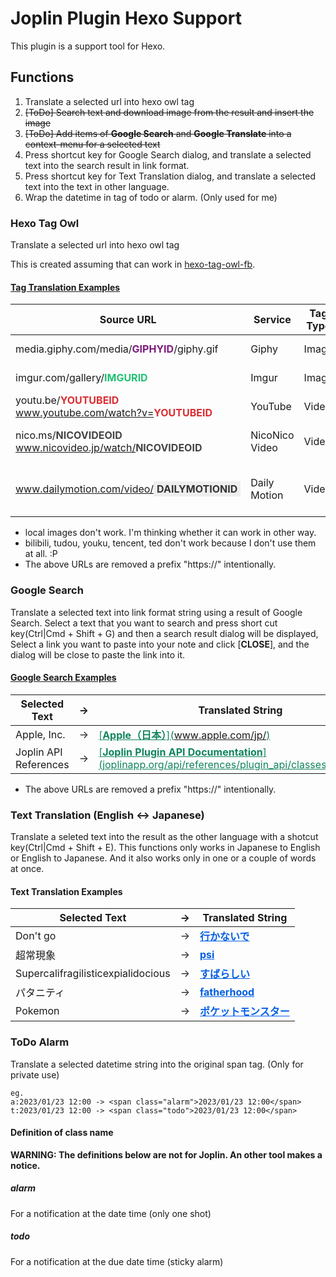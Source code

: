 # Joplin Plugin Hexo Support

This plugin is a support tool for Hexo.

## Functions

1. Translate a selected url into hexo owl tag
1. ~~[ToDo] Search text and download image from the result and insert the image~~
1. ~~[ToDo] Add items of **Google Search** and **Google Translate** into a context-menu for a selected text~~
1. Press shortcut key for Google Search dialog, and translate a selected text into the search result in link format.
1. Press shortcut key for Text Translation dialog, and translate a selected text into the text in other language.
1. Wrap the datetime in tag of todo or alarm. (Only used for me)


### Hexo Tag Owl

Translate a selected url into hexo owl tag

This is created assuming that can work in [hexo-tag-owl-fb](https://github.com/friedbis/hexo-tag-owl-fb).

#### <span style="text-decoration:underline;font-weight:bold;">Tag Translation Examples</span>

|Source URL|Service|Tag Type|Translated Tag|
|---|---|---|---|
|media.giphy.com/media/<span style="color:#7f1b7f;font-weight:bold;">GIPHYID</span>/giphy.gif|Giphy|Image|{% owl giphy <span style="color:#7f1b7f;font-weight:bold;">GIPHYID</span> %}|23c075
|imgur.com/gallery/<span style="color:#23c075;font-weight:bold;">IMGURID</span> |Imgur|Image|{% owl imgur <span style="color:#23c075;font-weight:bold;">IMGURID</span> %}|
|youtu.be/<span style="color:#db2d32;font-weight:bold;">YOUTUBEID</span><br/>www.youtube.com/watch?v=<span style="color:#db2d32;font-weight:bold;">YOUTUBEID</span> |YouTube|Video|{% owl youtube <span style="color:#db2d32;font-weight:bold;">YOUTUBEID</span> %}|
|nico.ms/<span style="color:#444;font-weight:bold;">NICOVIDEOID</span><br/>www.nicovideo.jp/watch/<span style="color:#444;font-weight:bold;">NICOVIDEOID</span>|NicoNico Video|Video|{% owl niconico <span style="color:#444;font-weight:bold;">NICOVIDEOID</span> watch %}|
|www.dailymotion.com/video/<span style="color:#333;background:#eee;font-weight:bold;padding:2px 5px;">DAILYMOTIONID</span>|Daily Motion|Video|{% owl dailymotion <span style="color:#333;background:#eee;font-weight:bold;padding:2px 5px;">DAILYMOTIONID</span> %}|

- local images don't work. I'm thinking whether it can work in other way.
- bilibili, tudou, youku, tencent, ted don't work because I don't use them at all. :P
- The above URLs are removed a prefix "https://" intentionally.

### Google Search

Translate a selected text into link format string using a result of Google Search.
Select a text that you want to search and press short cut key(Ctrl|Cmd + Shift + G) and then a search result dialog will be displayed,
Select a link you want to paste into your note and click [__CLOSE__], and the dialog will be close to paste the link into it.

#### <span style="text-decoration:underline;font-weight:bold;">Google Search Examples</span>

|Selected Text|<span style="white-space:nowrap;"> -> </span>|Translated String|
|---|---|---|
|Apple, Inc.| -> |<span style="color:#10855c;text-decoration:underline;">\[**Apple（日本）**](www.apple.com/jp/)</span>|
|Joplin API References| -> |<span style="color:#10855c;text-decoration:underline;">\[**Joplin Plugin API Documentation**](joplinapp.org/api/references/plugin_api/classes/joplin.html)</span>|

- The above URLs are removed a prefix "https://" intentionally.

### Text Translation (English &lt;-> Japanese)

Translate a seleted text into the result as the other language with a shotcut key(Ctrl|Cmd + Shift + E).
This functions only works in Japanese to English or English to Japanese.
And it also works only in one or a couple of words at once.

#### Text Translation Examples

|Selected Text|<span style="white-space:nowrap;">-></span>|Translated String|
|---|---|---|
|Don't go| -> |<span style="color:#005ee3;text-decoration:underline;">**行かないで**</span>|
|超常現象| -> |<span style="color:#005ee3;text-decoration:underline;">**psi**</span>|
|Supercalifragilisticexpialidocious| -> |<span style="color:#005ee3;text-decoration:underline;">**すばらしい**</span>|
|パタニティ| -> |<span style="color:#005ee3;text-decoration:underline;">**fatherhood**</span>|
|Pokemon | -> |<span style="color:#005ee3;text-decoration:underline;">**ポケットモンスター**</span>|


### ToDo Alarm

Translate a selected datetime string into the original span tag. (Only for private use)

```
eg.
a:2023/01/23 12:00 -> <span class="alarm">2023/01/23 12:00</span>
t:2023/01/23 12:00 -> <span class="todo">2023/01/23 12:00</span>
```


#### Definition of class name

**WARNING: The definitions below are not for Joplin. An other tool makes a notice.**

##### alarm

For a notification at the date time (only one shot)

##### todo

For a notification at the due date time (sticky alarm)

